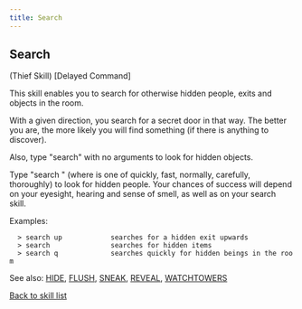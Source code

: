 ```yaml
---
title: Search
---
```


## Search

(Thief Skill) \[Delayed Command\]

This skill enables you to search for otherwise hidden people, exits and
objects in the room.

With a given direction, you search for a secret door in that way. The
better you are, the more likely you will find something (if there is
anything to discover).

Also, type "search" with no arguments to look for hidden objects.

Type "search <effort>" (where <effort> is one of quickly, fast,
normally, carefully, thoroughly) to look for hidden people. Your chances
of success will depend on your eyesight, hearing and sense of smell, as
well as on your search skill.

Examples:

`  > search up            searches for a hidden exit upwards`
`  > search               searches for hidden items`
`  > search q             searches quickly for hidden beings in the room`

See also: [HIDE](HIDE "wikilink"), [FLUSH](FLUSH "wikilink"),
[SNEAK](SNEAK "wikilink"), [REVEAL](REVEAL "wikilink"),
[WATCHTOWERS](WATCHTOWERS "wikilink")

[Back to skill list](Skill "wikilink")